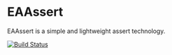 # EAAssert
EAAssert is a simple and lightweight assert technology.

[![Build Status](https://travis-ci.org/electronicarts/EAAssert.svg?branch=master)](https://travis-ci.org/electronicarts/EAAssert)
